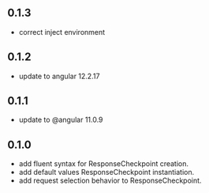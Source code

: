 ## 0.1.3

- correct inject environment

## 0.1.2

- update to angular 12.2.17

## 0.1.1

- update to @angular 11.0.9

## 0.1.0

- add fluent syntax for ResponseCheckpoint creation.
- add default values ResponseCheckpoint instantiation.
- add request selection behavior to ResponseCheckpoint.
